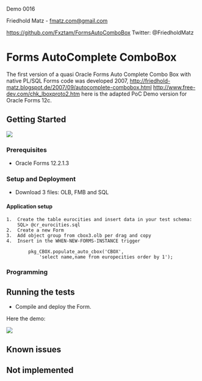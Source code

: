 Demo 0016

Friedhold Matz - fmatz.com@gmail.com

https://github.com/Fxztam/FormsAutoComboBox
Twitter: @FriedholdMatz


# Forms AutoComplete ComboBox

The first version of a quasi Oracle Forms Auto Complete Combo Box with native PL/SQL Forms code was developed 2007,
http://friedhold-matz.blogspot.de/2007/09/autocomplete-combobox.html
http://www.free-dev.com/chk_lboxproto2.htm
here is the adapted PoC Demo version for Oracle Forms 12c.

## Getting Started

<img src="http://www.fmatz.com/AutoCB-28-01-_2018_18-20-42.png" />

### Prerequisites

- Oracle Forms 12.2.1.3

### Setup and Deployment

- Download 3 files: OLB, FMB and SQL

#### Application setup

    1.  Create the table eurocities and insert data in your test schema:
        SQL> @cr_eurocities.sql
    2.  Create a new Form
    3.  Add object group from cbox3.olb per drag and copy
    4.  Insert in the WHEN-NEW-FORMS-INSTANCE trigger
```
        pkg_CBOX.populate_auto_cbox('CBOX',
            'select name,name from europecities order by 1');
```

### Programming

## Running the tests

- Compile and deploy the Form.

Here the demo: 

<img src="http://www.fmatz.com/AutoCBox.gif" />

## Known issues

## Not implemented
